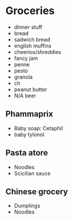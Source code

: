 
# Groceries

- dinner stuff
- bread
- sadwich bread
- english muffins
- cheerios/shreddies
- fancy jam
- penne
- pesto
- granola
- ch
- peanut butter
- N/A beer

## Phammaprix

- Baby soap: Cetaphil
- baby tylonol

## Pasta atore

- Noodles
- Scicilian sauce

## Chinese grocery

- Dumplings
- Noodles
